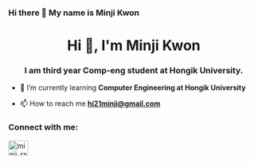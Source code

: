 ### Hi there 👋 My name is Minji Kwon

<!--
**himinji/himinji** is a ✨ _special_ ✨ repository because its `README.md` (this file) appears on your GitHub profile.

Here are some ideas to get you started:

- 🔭 I’m currently working on ...
- 🌱 I’m currently learning ...
- 👯 I’m looking to collaborate on ...
- 🤔 I’m looking for help with ...
- 💬 Ask me about ...
- 📫 How to reach me: ...
- 😄 Pronouns: ...
- ⚡ Fun fact: ...
-->

<h1 align="center">Hi 👋, I'm Minji Kwon</h1>
<h3 align="center">I am third year Comp-eng student at Hongik University.</h3>

- 🌱 I’m currently learning **Computer Engineering at Hongik University**

- 📫 How to reach me **hi21minji@gmail.com**

<h3 align="left">Connect with me:</h3>
<p align="left">
<a href="https://instagram.com/minji_rang" target="blank"><img align="center" src="https://raw.githubusercontent.com/rahuldkjain/github-profile-readme-generator/master/src/images/icons/Social/instagram.svg" alt="minji_rang" height="30" width="40" /></a>
</p>
